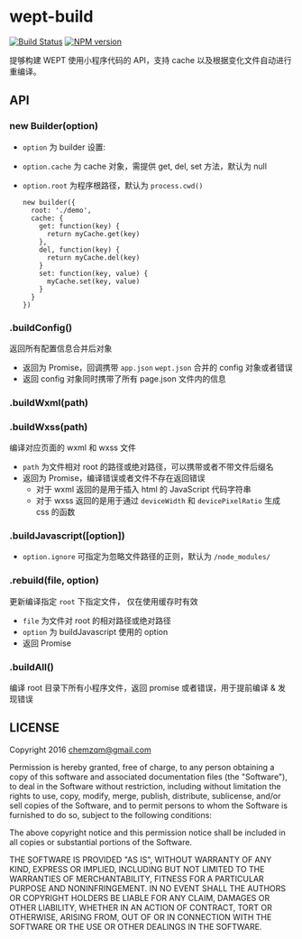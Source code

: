 # wept-build

[![Build Status](https://img.shields.io/travis/wetools/wept-build/master.svg?style=flat-square)](http://travis-ci.org/wetools/wept-build)
[![NPM version](https://img.shields.io/npm/v/wept-build.svg?style=flat-square)](https://www.npmjs.com/package/wept-build)

提够构建 WEPT 使用小程序代码的 API，支持 cache 以及根据变化文件自动进行重编译。

## API

### new Builder(option)

* `option` 为 builder 设置:
* `option.cache` 为 cache 对象，需提供 get, del, set 方法，默认为 null
* `option.root` 为程序根路径，默认为 `process.cwd()`

    ```
    new builder({
      root: './demo',
      cache: {
        get: function(key) {
          return myCache.get(key)
        },
        del, function(key) {
          return myCache.del(key)
        }
        set: function(key, value) {
          myCache.set(key, value)
        }
      }
    })
    ```
### .buildConfig()

返回所有配置信息合并后对象

* 返回为 Promise，回调携带 `app.json` `wept.json` 合并的 config 对象或者错误
* 返回 config 对象同时携带了所有 page.json 文件内的信息

### .buildWxml(path)
### .buildWxss(path)

编译对应页面的 wxml 和 wxss 文件

* `path` 为文件相对 root 的路径或绝对路径，可以携带或者不带文件后缀名
* 返回为 Promise，编译错误或者文件不存在返回错误
  * 对于 wxml 返回的是用于插入 html 的 JavaScript 代码字符串
  * 对于 wxss 返回的是用于通过 `deviceWidth` 和 `devicePixelRatio` 生成 css 的函数

### .buildJavascript([option])

* `option.ignore` 可指定为忽略文件路径的正则，默认为 `/node_modules/`


### .rebuild(file, option)

更新编译指定 `root` 下指定文件， 仅在使用缓存时有效

* `file` 为文件对 root 的相对路径或绝对路径
* `option` 为 buildJavascript 使用的 option
* 返回 Promise

### .buildAll()

编译 root 目录下所有小程序文件，返回 promise 或者错误，用于提前编译 & 发现错误

## LICENSE

Copyright 2016 chemzqm@gmail.com

Permission is hereby granted, free of charge, to any person obtaining
a copy of this software and associated documentation files (the "Software"),
to deal in the Software without restriction, including without limitation
the rights to use, copy, modify, merge, publish, distribute, sublicense,
and/or sell copies of the Software, and to permit persons to whom the
Software is furnished to do so, subject to the following conditions:

The above copyright notice and this permission notice shall be included
in all copies or substantial portions of the Software.

THE SOFTWARE IS PROVIDED "AS IS", WITHOUT WARRANTY OF ANY KIND,
EXPRESS OR IMPLIED, INCLUDING BUT NOT LIMITED TO THE WARRANTIES
OF MERCHANTABILITY, FITNESS FOR A PARTICULAR PURPOSE AND NONINFRINGEMENT.
IN NO EVENT SHALL THE AUTHORS OR COPYRIGHT HOLDERS BE LIABLE FOR ANY CLAIM,
DAMAGES OR OTHER LIABILITY, WHETHER IN AN ACTION OF CONTRACT,
TORT OR OTHERWISE, ARISING FROM, OUT OF OR IN CONNECTION WITH THE SOFTWARE
OR THE USE OR OTHER DEALINGS IN THE SOFTWARE.
